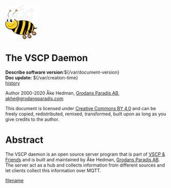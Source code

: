 ![Very Simple Control Protocol](./images/logo_100.png "Very Simple Control Protocol") 

# The VSCP Daemon

**Describe software version**:${/var/document-version}      
**Doc update:** ${/var/creation-time}       
[history](./history.md)

Author 2000-2020 Åke Hedman, [Grodans Paradis AB](https://www.grodansparadis.com), [akhe@grodansparadis.com](akhe@grodansparadis.com)  

This document is licensed under [Creative Commons BY 4.0](https://creativecommons.org/licenses/by/4.0/) and can be freely copied, redistributed, remixed, transformed, built upon as long as you give credits to the author.


# Abstract

The VSCP daemon is an open source server program that is part of [VSCP & Friends](https://www.vscp.org) and is built and maintained by Åke Hedman, [Grodans Paradis AB](https://www.grodansparadis.com). The server act as a hub and collects information from different sources and let clients collect this information over MQTT. 


[filename](./bottom_copyright.md ':include')


